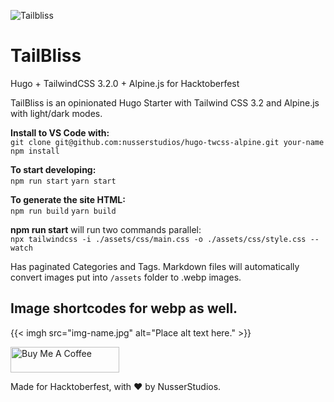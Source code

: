 ![Tailbliss](https://tailbliss.netlify.app/images/tailbliss-full-blue.png)

# TailBliss
Hugo + TailwindCSS 3.2.0 + Alpine.js for Hacktoberfest

TailBliss is an opinionated Hugo Starter with Tailwind CSS 3.2 and Alpine.js with light/dark modes.

**Install to VS Code with:**  
`git clone git@github.com:nusserstudios/hugo-twcss-alpine.git your-name`  
`npm install`

**To start developing:**  
`npm run start`
`yarn start`

**To generate the site HTML:**  
`npm run build`
`yarn build`

**npm run start** will run two commands parallel:  
`npx tailwindcss -i ./assets/css/main.css -o ./assets/css/style.css --watch`

Has paginated Categories and Tags. Markdown files will automatically convert images put into `/assets` folder to .webp images. 

## Image shortcodes for webp as well.
{{< imgh src="img-name.jpg" alt="Place alt text here." >}}

<a href="https://www.buymeacoffee.com/nusserstudios" target="_blank"><img src="https://cdn.buymeacoffee.com/buttons/default-blue.png" alt="Buy Me A Coffee" height="41" width="174"></a>

Made for Hacktoberfest, with ❤️ by NusserStudios.